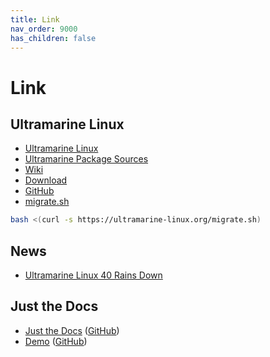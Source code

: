 ```yaml
---
title: Link
nav_order: 9000
has_children: false
---
```



# Link




## Ultramarine Linux

* [Ultramarine Linux](https://ultramarine-linux.org/)
* [Ultramarine Package Sources](https://github.com/Ultramarine-Linux/packages)
* [Wiki](https://wiki.ultramarine-linux.org/en/welcome/)
* [Download](https://ultramarine-linux.org/download/)
* [GitHub](https://github.com/Ultramarine-Linux)
* [migrate.sh](https://github.com/Ultramarine-Linux/website/blob/main/static/migrate.sh)

``` sh
bash <(curl -s https://ultramarine-linux.org/migrate.sh)
```




## News

* [Ultramarine Linux 40 Rains Down](https://blog.fyralabs.com/ultramarine-40-release/)




## Just the Docs

* [Just the Docs](https://pmarsceill.github.io/just-the-docs/) ([GitHub](https://github.com/pmarsceill/just-the-docs))
* [Demo](https://pmarsceill.github.io/jtd-remote/) ([GitHub](https://github.com/pmarsceill/jtd-remote))
